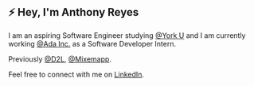 <h2>⚡ Hey, I'm Anthony Reyes</h2>

  I am an aspiring Software Engineer studying [@York U](https://www.yorku.ca/) and I am currently working [@Ada Inc.](https://www.ada.cx/) as a Software Developer Intern.
  
  Previously [@D2L](https://www.d2l.com/), [@Mixemapp](https://mixemapp.com/).

  Feel free to connect with me on [LinkedIn](https://www.linkedin.com/in/anthonyreyesf/).
<!--
**anthonyreyesf/anthonyreyesf** is a ✨ _special_ ✨ repository because its `README.md` (this file) appears on your GitHub profile.

Here are some ideas to get you started:

- 🔭 I’m currently working on ...
- 🌱 I’m currently learning ...
- 👯 I’m looking to collaborate on ...
- 🤔 I’m looking for help with ...
- 💬 Ask me about ...
- 📫 How to reach me: ...
- 😄 Pronouns: ...
- ⚡ Fun fact: ...
-->
